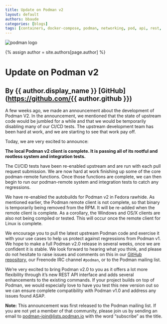 ```yaml
---
title: Update on Podman v2
layout: default
authors: bbaude
categories: [blogs]
tags: [containers, docker-compose, podman, networking, pod, api, rest, rest-api, v2]
---
```

![podman logo](https://podman.io/images/podman.svg)

{% assign author = site.authors[page.author] %}
# Update on Podman v2
## By {{ author.display_name }} [GitHub](https://github.com/{{ author.github }})

A few weeks ago, we made an announcement about the development of Podman V2.  In the announcement, we mentioned that the state of upstream code would be jumbled for a while and that we would be temporarily disabling many of our CI/CD tests.  The upstream development team has been hard at work, and we are starting to see that work pay off.

Today, we are very excited to announce:

**The local Podman v2 client is complete.  It is passing all of its rootful and rootless system and integration tests.**

The CI/CID tests have been re-enabled upstream and are run with each pull request submission.  We are now hard at work finishing up some of the core podman-remote functions.  Once those functions are complete, we can then begin to run our podman-remote system and integration tests to catch any regressions.

We have re-enabled the autobuilds for Podman v2 in Fedora rawhide.  As mentioned earlier, the Podman remote client is not complete, so that binary is temporarily being removed from the RPM.  It will be re-added when the remote client is complete. As a corollary, the Windows and OS/X clients are also not being compiled or tested.  This will occur once the remote client for Linux is complete.

We encourage you to pull the latest upstream Podman code and exercise it with your use cases to help us protect against regressions from Podman v1.  We hope to make a full Podman v2.0 release in several weeks, once we are confident it is stable.  We look forward to hearing what you think, and please do not hesitate to raise issues and comments on this in our [GitHub repository](https://github.com/containers/podman/issues), our Freenode IRC channel `#podman`,  or to the Podman mailing list.  

We’re very excited to bring Podman v2.0 to you as it offers a lot more flexibility through it’s new REST API interface and  adds several enhancements to the existing commands.  If your project builds on top of Podman, we would especially love to have you test this new version out so we can ensure complete compatibility with Podman v1.0 and address any issues found ASAP.  

**Note:** This announcement was first released to the Podman mailing list.  If you are not yet a member of that community, please join us by sending an email to [podman-join@lists.podman.io](mailto:podman-join@lists.podman.io?subject=subscribe) with the word “subscribe” as the title.
